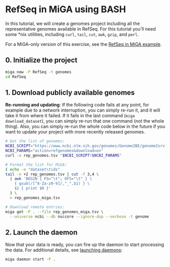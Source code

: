 # RefSeq in MiGA using BASH

In this tutorial, we will create a genomes project including all the
representative genomes available in RefSeq. For this tutorial you'll need some
\*nix utilities, including `curl`, `tail`, `cut`, `awk`, `gzip`, and `perl`.

For a MiGA-only version of this exercise, see the
[RefSeq in MiGA example](deploy-refseq).

## 0. Initialize the project

```bash
miga new -P RefSeq -t genomes
cd RefSeq
```

## 1. Download publicly available genomes

**Re-running and updating**: If the following code fails at any point, for
example due to a network interruption, you can simply re-run it, and it will
take it from where it failed. If it fails in the last command
(`miga download_dataset`), you can simply re-run that one command (not the whole
thing). Also, you can simply re-run the whole code below in the future if you
want to update your project with more recently released genomes.

```bash
# Get the list of genomes:
NCBI_SCRIPT="https://www.ncbi.nlm.nih.gov/genomes/Genome2BE/genome2srv.cgi"
NCBI_PARAMS="action=refgenomes&download=on"
curl -o rep_genomes.tsv "$NCBI_SCRIPT?$NCBI_PARAMS"

# Format the list for MiGA:
( echo -e "dataset\tids"
tail -n +2 rep_genomes.tsv | cut -f 3,4 \
  | awk 'BEGIN { FS="\t"; OFS="\t" } \
    { gsub(/[^A-Za-z0-9]/,"_",$1) } \
    $2 { print $0 }'
  ) \
  > rep_genomes_miga.tsv

# Download remote entries:
miga get -P . --file rep_genomes_miga.tsv \
  --universe ncbi --db nuccore --ignore-dup --verbose -t genome
```

## 2. Launch the daemon

Now that your data is ready, you can fire up the daemon to start processing the
data. For additional details, see [launching daemons](daemons):

```bash
miga daemon start -P .
```
